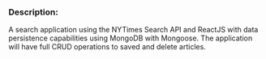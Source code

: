 
### Description:

A search application using the NYTimes Search API and ReactJS with data persistence capabilities using MongoDB with Mongoose. The application will have full CRUD operations to saved and delete articles.
